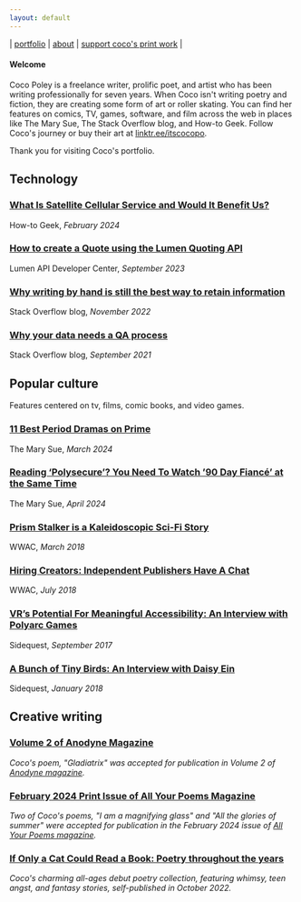 ```yaml
---
layout: default
---
```


| [portfolio](/index.md) | [about](/about.md) | [support coco's print work](https://www.backerkit.com/call_to_action/7733feca-74ac-4540-a0ae-7074f0541651/landing) |

#### Welcome

Coco Poley is a freelance writer, prolific poet, and artist who has been writing professionally for seven years. When Coco isn't writing poetry and fiction, they are creating some form of art or roller skating. You can find her features on comics, TV, games, software, and film across the web in places like The Mary Sue, The Stack Overflow blog, and How-to Geek. Follow Coco's journey or buy their art at [linktr.ee/itscocopo](http://linktr.ee/itcocopo).

Thank you for visiting Coco's portfolio. 

## Technology

### [What Is Satellite Cellular Service and Would It Benefit Us?](https://www.howtogeek.com/what-is-satellite-cellular-service/)

How-to Geek, _February 2024_

### [How to create a Quote using the Lumen Quoting API](https://developer.lumen.com/apis/quoting#how-tos_create-a-quote)

Lumen API Developer Center, _September 2023_

### [Why writing by hand is still the best way to retain information](https://stackoverflow.blog/2022/11/23/why-writing-by-hand-is-still-the-best-way-to-retain-information/)

Stack Overflow blog, _November 2022_

### [Why your data needs a QA process](https://stackoverflow.blog/2021/09/13/why-your-data-needs-a-qa-process/)

Stack Overflow blog, _September 2021_

## Popular culture
Features centered on tv, films, comic books, and video games. 

### [11 Best Period Dramas on Prime](https://www.themarysue.com/best-period-dramas-on-prime/)

The Mary Sue, _March 2024_ 

### [Reading ‘Polysecure’? You Need To Watch ’90 Day Fiancé’ at the Same Time](https://www.themarysue.com/reading-polysecure-watch-90-day-fiance/)

The Mary Sue, _April 2024_ 

### [Prism Stalker is a Kaleidoscopic Sci-Fi Story](https://womenwriteaboutcomics.com/2018/03/prism-stalker-kaleidoscopic-sci-fi/)

WWAC, _March 2018_ 

### [Hiring Creators: Independent Publishers Have A Chat](https://womenwriteaboutcomics.com/2018/07/hiring-creators-independent-publishers-have-a-chat/)

WWAC, _July 2018_

### [VR’s Potential For Meaningful Accessibility: An Interview with Polyarc Games](https://sidequest.zone/2017/09/04/vrs-potential-meaningful-accessibility-interview-polyarc-games/)

Sidequest, _September 2017_

### [A Bunch of Tiny Birds: An Interview with Daisy Ein](https://sidequest.zone/2018/01/15/a-bunch-of-tiny-birds-an-interview-with-daisy-ein/)

Sidequest, _January 2018_

## Creative writing

### [Volume 2 of Anodyne Magazine](https://anodynemag.com/vol2/)

_Coco's poem, "Gladiatrix" was accepted for publication in Volume 2 of [Anodyne magazine](https://anodynemag.com/)._

### [February 2024 Print Issue of All Your Poems Magazine](https://www.amazon.com/gp/product/B0CTKBMVR2/ref=ppx_yo_dt_b_asin_title_o00_s00?ie=UTF8&psc=1&fbclid=IwAR2lwxux3jrkE8Ri1LXV44mrg6r-wriTShcBIGXZfO9D8k5Xo1a2_g-u0zQ)

_Two of Coco's poems, "I am a magnifying glass" and "All the glories of summer" were accepted for publication in the February 2024 issue of [All Your Poems magazine](https://allyourpoems.com)._

### [If Only a Cat Could Read a Book: Poetry throughout the years](https://youcancallmecoco.gumroad.com/l/ifonlyacatcouldreadabook)

_Coco's charming all-ages debut poetry collection, featuring whimsy, teen angst, and fantasy stories, self-published in October 2022._
